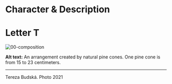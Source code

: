 # Character & Description

# Letter T

![00-composition](img/like.jpg)

**Alt text:** An arrangement created by natural pine cones. One pine cone is from 15 to 23 centimeters.


---


Tereza Budská. Photo 2021
